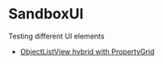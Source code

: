 # SandboxUI
Testing different UI elements
- [ObjectListView hybrid with PropertyGrid](https://user-images.githubusercontent.com/19335151/142503194-6ae1bcd5-cc1c-4af5-8931-3e26daf08c63.mp4)

